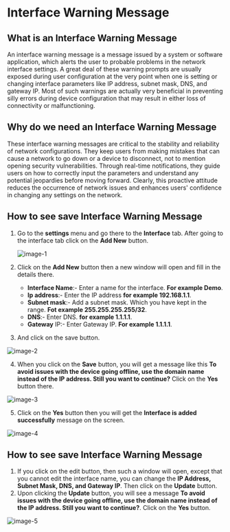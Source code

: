 # Interface Warning Message

## What is an Interface Warning Message
An interface warning message is a message issued by a system or software application, which alerts the user to probable problems in the network interface settings. A great deal of these warning prompts are usually exposed during user configuration at the very point when one is setting or changing interface parameters like IP address, subnet mask, DNS, and gateway IP. Most of such warnings are actually very beneficial in preventing silly errors during device configuration that may result in either loss of connectivity or malfunctioning.

## Why do we need an Interface Warning Message
These interface warning messages are critical to the stability and reliability of network configurations. They keep users from making mistakes that can cause a network to go down or a device to disconnect, not to mention opening security vulnerabilities. Through real-time notifications, they guide users on how to correctly input the parameters and understand any potential jeopardies before moving forward. Clearly, this proactive attitude reduces the occurrence of network issues and enhances users' confidence in changing any settings on the network.

## How to see save Interface Warning Message

1. Go to the **settings** menu and go there to the **Interface** tab. After going to the interface tab click on the **Add New** button.
   
   ![image-1](https://github.com/Nancypatel1103/ComplianceClient/assets/153616269/f432c75e-acd2-40ad-b241-df0dd28215a6)

2. Click on the **Add New** button then a new window will open and fill in the details there.
   - **Interface Name**:- Enter a name for the interface. **For example Demo**.
   - **Ip address**:- Enter the IP address **for example 192.168.1.1**.
   - **Subnet mask**:- Add a subnet mask. Which you have kept in the range. **Fot example 255.255.255.255/32**.
   - **DNS**:- Enter DNS. **for example 1.1.1.1**.
   - **Gateway** IP:- Enter Gateway IP. **For example 1.1.1.1**.
3. And click on the save button.
   
  ![image-2](https://github.com/Nancypatel1103/ComplianceClient/assets/153616269/de40cf33-8f65-4618-abfe-f63ddc11be59)

4. When you click on the **Save** button, you will get a message like this **To avoid issues with the device going offline, use the domain name instead of the IP address. Still you want to continue?** Click on the **Yes** button there.

  ![image-3](https://github.com/Nancypatel1103/ComplianceClient/assets/153616269/f59aea46-7f9c-4ed2-bf2c-e81e6c50fc5a)

5. Click on the **Yes** button then you will get the **Interface is added successfully** message on the screen.

  ![image-4](https://github.com/Nancypatel1103/ComplianceClient/assets/153616269/1bd360e1-5dd6-4620-b8a3-12c3bf2c5d71)


## How to see save Interface Warning Message

1. If you click on the edit button, then such a window will open, except that you cannot edit the interface name, you can change the **IP Address, Subnet Mask, DNS, and Gateway IP**. Then click on the **Update** button.
2. Upon clicking the **Update** button, you will see a message **To avoid issues with the device going offline, use the domain name instead of the IP address. Still you want to continue?**. Click on the **Yes** button.



  ![image-5](https://github.com/Nancypatel1103/ComplianceClient/assets/153616269/133075db-8a2d-4cb8-b255-40b823549722)
